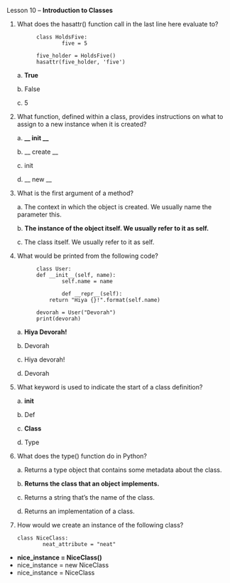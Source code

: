 Lesson 10 – **Introduction to Classes**

1.    What does the hasattr() function call in the last line here evaluate to?

                class HoldsFive:
                        five = 5

                five_holder = HoldsFive()
                hasattr(five_holder, 'five')

      a.      **True**
      
      b.      False
      
      c.	5

2.    What function, defined within a class, provides instructions on what to assign to a new instance when it is created?

      a.      **__ init __**

      b.        __ create __
       
      c.	init

      d.	__ new __

3.    What is the first argument of a method?

      a.      The context in which the object is created. We usually name the parameter this.

      b.      **The instance of the object itself. We usually refer to it as self.**

      c.      The class itself. We usually refer to it as self.

4.    What would be printed from the following code?

                class User:
 		        def __init__(self, name):
    			        self.name = name
    	 		
                        def __repr__(self):
   			        return "Hiya {}!".format(self.name)
  	
                devorah = User("Devorah")
                print(devorah)

      a.	**Hiya Devorah!**

      b.	Devorah

      c.	Hiya devorah!

      d.	Devorah

5.	What keyword is used to indicate the start of a class definition?

    a.  __init__
  
    b.  Def

    c.  **Class**

    d.  Type

6.	What does the type() function do in Python?

    a.  Returns a type object that contains some metadata about the class.

    b.  **Returns the class that an object implements.**

    c.  Returns a string that’s the name of the class.

    d.  Returns an implementation of a class.

7.	How would we create an instance of the following class?

        class NiceClass:
     		    neat_attribute = "neat"

-	**nice_instance = NiceClass()**
-	nice_instance = new NiceClass
-	nice_instance = NiceClass
